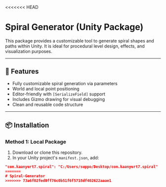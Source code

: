 <<<<<<< HEAD
# Spiral Generator (Unity Package)

This package provides a customizable tool to generate spiral shapes and paths within Unity. It is ideal for procedural level design, effects, and visualization purposes.

---

## 🚀 Features

- Fully customizable spiral generation via parameters
- World and local point positioning
- Editor-friendly with `[SerializeField]` support
- Includes Gizmo drawing for visual debugging
- Clean and reusable code structure

---

## 📦 Installation

### Method 1: Local Package

1. Download or clone this repository.
2. In your Unity project's `manifest.json`, add:

```json
"com.kaanyurt7.spiral": "C:/Users/suppo/Desktop/com.kaanyurt7.spiral"
=======
# Spiral-Generator
>>>>>>> 73a6f02fed0ff76c0b51f6f5718df402622aaae1

